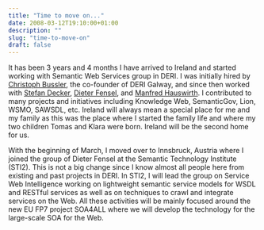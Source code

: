 ```yaml
---
title: "Time to move on..."
date: 2008-03-12T19:10:00+01:00
description: ""
slug: "time-to-move-on"
draft: false
---
```


It has been 3 years and 4 months I have arrived to Ireland and started working with Semantic Web Services group in DERI. I was initially hired by [Christoph Bussler](https://www.linkedin.com/in/chbussler), the co-founder of DERI Galway, and since then worked with [Stefan Decker](www.stefandecker.org), [Dieter Fensel](http://www.fensel.com), and [Manfred Hauswirth](http://www.manfredhauswirth.org). I contributed to many projects and initiatives including Knowledge Web, SemanticGov, Lion, WSMO, SAWSDL, etc. Ireland will always mean a special place for me and my family as this was the place where I started the family life and where my two children Tomas and Klara were born. Ireland will be the second home for us.

With the beginning of March, I moved over to Innsbruck, Austria where I joined the group of Dieter Fensel at the Semantic Technology Institute (STI2). This is not a big change since I know almost all people here from existing and past projects in DERI. In STI2, I will lead the group on Service Web Intelligence working on lightweight semantic service models for WSDL and RESTful services as well as on techniques to crawl and integrate services on the Web. All these activities will be mainly focused around the new EU FP7 project SOA4ALL where we will develop the technology for the large-scale SOA for the Web.